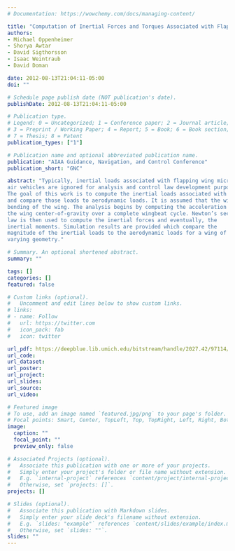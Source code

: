 ```yaml
---
# Documentation: https://wowchemy.com/docs/managing-content/

title: "Computation of Inertial Forces and Torques Associated with Flapping Wings"
authors:
- Michael Oppenheimer
- Shorya Awtar
- David Sigthorsson
- Isaac Weintraub
- David Doman

date: 2012-08-13T21:04:11-05:00
doi: ""

# Schedule page publish date (NOT publication's date).
publishDate: 2012-08-13T21:04:11-05:00

# Publication type.
# Legend: 0 = Uncategorized; 1 = Conference paper; 2 = Journal article;
# 3 = Preprint / Working Paper; 4 = Report; 5 = Book; 6 = Book section;
# 7 = Thesis; 8 = Patent
publication_types: ["1"]

# Publication name and optional abbreviated publication name.
publication: "AIAA Guidance, Navigation, and Control Conference"
publication_short: "GNC"

abstract: "Typically, inertial loads associated with flapping wing micro
air vehicles are ignored for analysis and control law development purposes.
The goal of this work is to compute the inertial loads associated with flapping a wing
and compare those loads to aerodynamic loads. It is assumed that the wing is a rigid flat plate so that there is no in-plane, out-of-plane, or torsional
bending of the wing. The analysis begins by computing the acceleration of
the wing center-of-gravity over a complete wingbeat cycle. Newton’s second
law is then used to compute the inertial forces and eventually, the
inertial moments. Simulation results are provided which compare the
magnitude of the inertial loads to the aerodynamic loads for a wing of
varying geometry."

# Summary. An optional shortened abstract.
summary: ""

tags: []
categories: []
featured: false

# Custom links (optional).
#   Uncomment and edit lines below to show custom links.
# links:
# - name: Follow
#   url: https://twitter.com
#   icon_pack: fab
#   icon: twitter

url_pdf: https://deepblue.lib.umich.edu/bitstream/handle/2027.42/97114/AIAA2012-4981.pdf;sequence=1
url_code:
url_dataset:
url_poster:
url_project:
url_slides:
url_source:
url_video:

# Featured image
# To use, add an image named `featured.jpg/png` to your page's folder. 
# Focal points: Smart, Center, TopLeft, Top, TopRight, Left, Right, BottomLeft, Bottom, BottomRight.
image:
  caption: ""
  focal_point: ""
  preview_only: false

# Associated Projects (optional).
#   Associate this publication with one or more of your projects.
#   Simply enter your project's folder or file name without extension.
#   E.g. `internal-project` references `content/project/internal-project/index.md`.
#   Otherwise, set `projects: []`.
projects: []

# Slides (optional).
#   Associate this publication with Markdown slides.
#   Simply enter your slide deck's filename without extension.
#   E.g. `slides: "example"` references `content/slides/example/index.md`.
#   Otherwise, set `slides: ""`.
slides: ""
---
```

